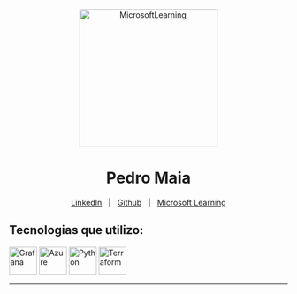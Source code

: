 <div align="center" id="top">
  <img src="https://docs.microsoft.com/en-us/media/learn/home/learn_background_dark.png?branch=main" alt="MicrosoftLearning" height="250px"/>
</div>
<h1 align="center">Pedro Maia</h1>
<div style="">
  <div style="margin: 0 auto">
  <p align="center">
    <a href="https://www.linkedin.com/in/pedroasmaia/">LinkedIn</a> &#xa0; | &#xa0;
    <a href="https://github.com/Pedroasmaia">Github</a> &#xa0; | &#xa0;
    <a href="https://docs.microsoft.com/pt-br/users/pedroasmaia/">Microsoft Learning</a> 
  </p>
  <p align="center">
    <h2>Tecnologias que utilizo:</h2>
    <img src="https://cdn.jsdelivr.net/gh/devicons/devicon/icons/grafana/grafana-original.svg" width="50px" alt="Grafana"/>
    <img src="https://cdn.jsdelivr.net/gh/devicons/devicon/icons/azure/azure-original.svg" width="50px" alt="Azure"/>
    <img src="https://cdn.jsdelivr.net/gh/devicons/devicon/icons/python/python-original.svg"  width="50px" alt="Python"/>    
    <img src="https://cdn.jsdelivr.net/gh/devicons/devicon/icons/terraform/terraform-original.svg" width="50px" alt="Terraform"/>
  </p>
  </div>
<hr>
